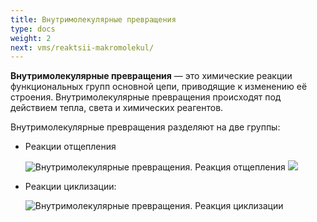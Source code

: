 ```yaml
---
title: Внутримолекулярные превращения
type: docs
weight: 2
next: vms/reaktsii-makromolekul/
---
```


**Внутримолекулярные превращения** — это химические реакции функциональных групп основной цепи, приводящие к изменению её строения. Внутримолекулярные превращения происходят под действием тепла, света и химических реагентов.

Внутримолекулярные превращения разделяют на две группы:

* Реакции отщепления

    ![Внутримолекулярные превращения. Реакция отщепления](/images/vnutrimolekulyarnye-prevrashcheniya/vnytr_clip_image001.png) ![](/images/vnutrimolekulyarnye-prevrashcheniya/vnytr_clip_image001_0001.png)

* Реакции циклизации:

    ![Внутримолекулярные превращения. Реакция циклизации](/images/vnutrimolekulyarnye-prevrashcheniya/vnytr_clip_image001_0000.png)


